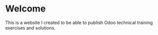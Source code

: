 # Welcome

This is a website I created to be able to publish Odoo technical training exercises and solutions.
